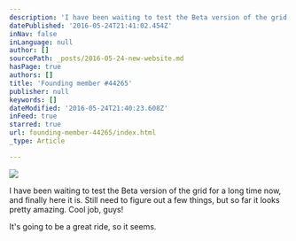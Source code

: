 ```yaml
---
description: 'I have been waiting to test the Beta version of the grid for a long time now, and finally here it is. Still need to figure out a few things, but so far it looks pretty amazing. Cool job, guys!'
datePublished: '2016-05-24T21:41:02.454Z'
inNav: false
inLanguage: null
author: []
sourcePath: _posts/2016-05-24-new-website.md
hasPage: true
authors: []
title: 'Founding member #44265'
publisher: null
keywords: []
dateModified: '2016-05-24T21:40:23.608Z'
inFeed: true
starred: true
url: founding-member-44265/index.html
_type: Article

---
```

![](https://the-grid-user-content.s3-us-west-2.amazonaws.com/6566b6de-2ee7-471b-9d09-3a55e4b13072.jpg)

I have been waiting to test the Beta version of the grid for a long time now, and finally here it is. Still need to figure out a few things, but so far it looks pretty amazing. Cool job, guys!

It's going to be a great ride, so it seems.